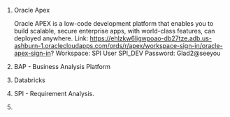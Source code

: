 1. Oracle Apex <p>
   Oracle APEX is a low-code development platform that enables you to build scalable, secure enterprise apps, with world-class features, can deployed anywhere.
   Link: https://ehlzkw6ligwpoao-db27tze.adb.us-ashburn-1.oraclecloudapps.com/ords/r/apex/workspace-sign-in/oracle-apex-sign-in?
   Workspace: SPI  User SPI_DEV Password: Glad2@seeyou
   
3. BAP - Business Analysis Platform
4. Databricks
5. SPI - Requirement Analysis.
6. 


